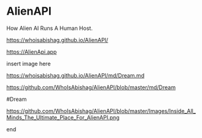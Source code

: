 # AlienAPI
How Alien AI Runs A Human Host.

https://whoisabishag.github.io/AlienAPI/

https://AlienApi.app

insert image here

https://whoisabishag.github.io/AlienAPI/md/Dream.md

https://github.com/WhoIsAbishag/AlienAPI/blob/master/md/Dream

#Dream

https://github.com/WhoIsAbishag/AlienAPI/blob/master/Images/Inside_All_Minds_The_Ultimate_Place_For_AlienAPI.png

end

